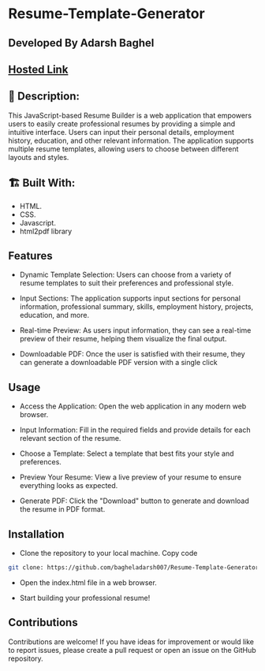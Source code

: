 # Resume-Template-Generator 

## Developed By Adarsh Baghel
## [Hosted Link](https://bagheladarsh007.github.io/Resume-Template-Generator/)

 
 ## 📜 Description:
 This JavaScript-based Resume Builder is a web application that empowers users to easily create professional resumes 
by providing a simple and intuitive interface. Users can input their personal details, employment history, education, and other relevant information. 
The application supports multiple resume templates, allowing users to choose between different layouts and styles.

##  🏗 Built With:
 - HTML.
 - CSS.
 - Javascript.
 - html2pdf library
## Features
- Dynamic Template Selection: Users can choose from a variety of resume templates to suit their preferences and professional style.

- Input Sections: The application supports input sections for personal information, professional summary, skills, employment history, projects, education, and more.

- Real-time Preview: As users input information, they can see a real-time preview of their resume, helping them visualize the final output.

- Downloadable PDF: Once the user is satisfied with their resume, they can generate a downloadable PDF version with a single click

## Usage
- Access the Application: Open the web application in any modern web browser.

- Input Information: Fill in the required fields and provide details for each relevant section of the resume.

- Choose a Template: Select a template that best fits your style and preferences.

- Preview Your Resume: View a live preview of your resume to ensure everything looks as expected.

- Generate PDF: Click the "Download" button to generate and download the resume in PDF format.

## Installation
- Clone the repository to your local machine.
Copy code
```bash
git clone: https://github.com/bagheladarsh007/Resume-Template-Generator.git
```
- Open the index.html file in a web browser.

- Start building your professional resume!

## Contributions
Contributions are welcome! If you have ideas for improvement or would like to report issues, please create a pull request or open an issue on the GitHub repository.
